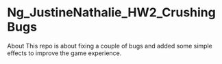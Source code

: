 # Ng_JustineNathalie_HW2_CrushingBugs
About This repo is about fixing a couple of bugs and added some simple effects to improve the game experience.

